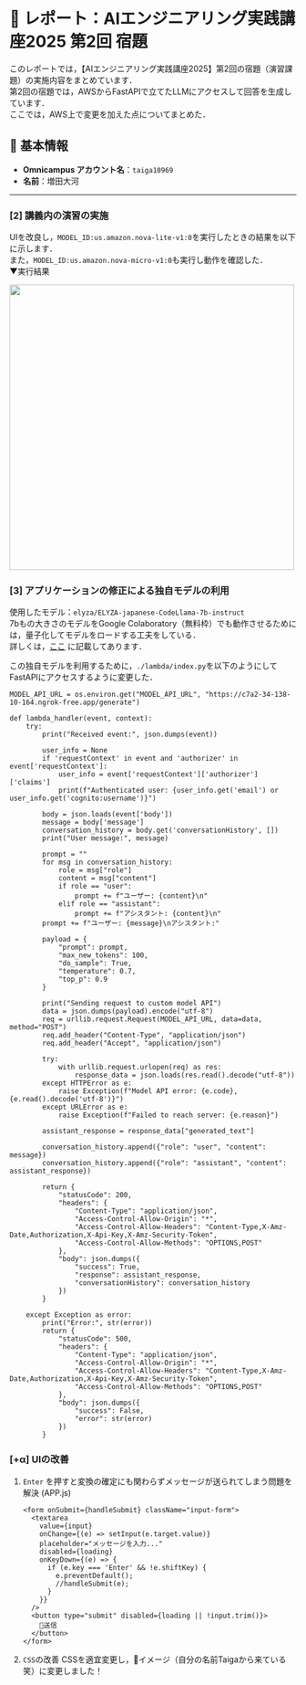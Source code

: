 # 📄 レポート：AIエンジニアリング実践講座2025 第2回 宿題

このレポートでは，【AIエンジニアリング実践講座2025】第2回の宿題（演習課題）の実施内容をまとめています．<br>
第2回の宿題では，AWSからFastAPIで立てたLLMにアクセスして回答を生成しています．<br>
ここでは，AWS上で変更を加えた点についてまとめた．<br>

## 🙋 基本情報

- **Omnicampus アカウント名**：`taiga10969`  
- **名前**：増田大河
--- 

### [2] 講義内の演習の実施
UIを改良し，`MODEL_ID:us.amazon.nova-lite-v1:0`を実行したときの結果を以下に示します．<br>
また，`MODEL_ID:us.amazon.nova-micro-v1:0`も実行し動作を確認した．<br>
▼実行結果

<img src="https://github.com/Taiga10969/simplechat/blob/main/report/%E7%94%BB%E9%9D%A2%E5%8F%8E%E9%8C%B2%202025-04-25%2016.56.59.gif" alt="" width="500" />

### [3] アプリケーションの修正による独自モデルの利用

使用したモデル：`elyza/ELYZA-japanese-CodeLlama-7b-instruct`<br>
7bもの大きさのモデルをGoogle Colaboratory（無料枠）でも動作させるためには，量子化してモデルをロードする工夫をしている．<br>
詳しくは，[ここ](https://github.com/Taiga10969/lecture-ai-engineering/blob/master/day1/03_FastAPI/README.md) に記載してあります．<br>

この独自モデルを利用するために，`./lambda/index.py`を以下のようにしてFastAPIにアクセスするように変更した．

```
MODEL_API_URL = os.environ.get("MODEL_API_URL", "https://c7a2-34-138-10-164.ngrok-free.app/generate")

def lambda_handler(event, context):
    try:
        print("Received event:", json.dumps(event))

        user_info = None
        if 'requestContext' in event and 'authorizer' in event['requestContext']:
            user_info = event['requestContext']['authorizer']['claims']
            print(f"Authenticated user: {user_info.get('email') or user_info.get('cognito:username')}")

        body = json.loads(event['body'])
        message = body['message']
        conversation_history = body.get('conversationHistory', [])
        print("User message:", message)

        prompt = ""
        for msg in conversation_history:
            role = msg["role"]
            content = msg["content"]
            if role == "user":
                prompt += f"ユーザー: {content}\n"
            elif role == "assistant":
                prompt += f"アシスタント: {content}\n"
        prompt += f"ユーザー: {message}\nアシスタント:"

        payload = {
            "prompt": prompt,
            "max_new_tokens": 100,
            "do_sample": True,
            "temperature": 0.7,
            "top_p": 0.9
        }

        print("Sending request to custom model API")
        data = json.dumps(payload).encode("utf-8")
        req = urllib.request.Request(MODEL_API_URL, data=data, method="POST")
        req.add_header("Content-Type", "application/json")
        req.add_header("Accept", "application/json")

        try:
            with urllib.request.urlopen(req) as res:
                response_data = json.loads(res.read().decode("utf-8"))
        except HTTPError as e:
            raise Exception(f"Model API error: {e.code}, {e.read().decode('utf-8')}")
        except URLError as e:
            raise Exception(f"Failed to reach server: {e.reason}")

        assistant_response = response_data["generated_text"]

        conversation_history.append({"role": "user", "content": message})
        conversation_history.append({"role": "assistant", "content": assistant_response})

        return {
            "statusCode": 200,
            "headers": {
                "Content-Type": "application/json",
                "Access-Control-Allow-Origin": "*",
                "Access-Control-Allow-Headers": "Content-Type,X-Amz-Date,Authorization,X-Api-Key,X-Amz-Security-Token",
                "Access-Control-Allow-Methods": "OPTIONS,POST"
            },
            "body": json.dumps({
                "success": True,
                "response": assistant_response,
                "conversationHistory": conversation_history
            })
        }

    except Exception as error:
        print("Error:", str(error))
        return {
            "statusCode": 500,
            "headers": {
                "Content-Type": "application/json",
                "Access-Control-Allow-Origin": "*",
                "Access-Control-Allow-Headers": "Content-Type,X-Amz-Date,Authorization,X-Api-Key,X-Amz-Security-Token",
                "Access-Control-Allow-Methods": "OPTIONS,POST"
            },
            "body": json.dumps({
                "success": False,
                "error": str(error)
            })
        }
```

### [+α] UIの改善
1. `Enter` を押すと変換の確定にも関わらずメッセージが送られてしまう問題を解決 (APP.js)
   <br>
    ```
    <form onSubmit={handleSubmit} className="input-form">
      <textarea
        value={input}
        onChange={(e) => setInput(e.target.value)}
        placeholder="メッセージを入力..."
        disabled={loading}
        onKeyDown={(e) => {
          if (e.key === 'Enter' && !e.shiftKey) {
            e.preventDefault();
            //handleSubmit(e);
          }
        }}
      />
      <button type="submit" disabled={loading || !input.trim()}>
        🐯送信
      </button>
    </form>
    ```
2. `CSS`の改善
   CSSを適宜変更し，🐯イメージ（自分の名前Taigaから来ている笑）に変更しました！
